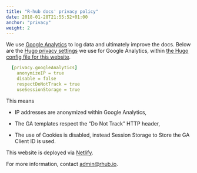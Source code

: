 ```yaml
---
title: "R-hub docs' privacy policy"
date: 2018-01-28T21:55:52+01:00
anchor: "privacy"
weight: 2
---
```


We use [Google Analytics](https://analytics.google.com/analytics/web/) to log data and ultimately improve the docs. Below are the [Hugo privacy settings](https://gohugo.io/about/hugo-and-gdpr/#googleanalytics) we use for Google Analytics, within [the Hugo config file for this website](https://github.com/r-hub/docs/blob/master/config.toml).

```yaml
  [privacy.googleAnalytics]
    anonymizeIP = true
    disable = false
    respectDoNotTrack = true
    useSessionStorage = true
```

This means

* IP addresses are anonymized within Google Analytics,

* The GA templates respect the “Do Not Track” HTTP header,

* The use of Cookies is disabled, instead Session Storage to Store the GA Client ID is used.

This website is deployed via [Netlify](https://www.netlify.com/gdpr/).

For more information, contact <admin@rhub.io>.
